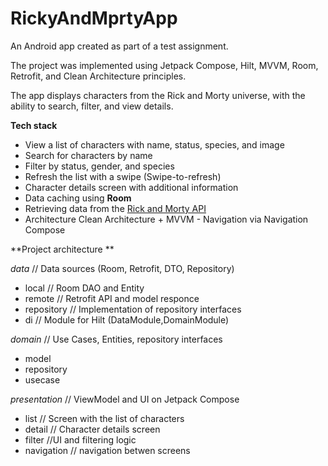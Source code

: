 # RickyAndMprtyApp

An Android app created as part of a test assignment.

The project was implemented using Jetpack Compose, Hilt, MVVM, Room, Retrofit, and Clean Architecture principles.

The app displays characters from the Rick and Morty universe, with the ability to search, filter, and view details.

**Tech stack**

- View a list of characters with name, status, species, and image
- Search for characters by name
- Filter by status, gender, and species
- Refresh the list with a swipe (Swipe-to-refresh)
- Character details screen with additional information
- Data caching using **Room**
- Retrieving data from the [Rick and Morty API](https://rickandmortyapi.com/)
- Architecture Clean Architecture + MVVM - Navigation via Navigation Compose


**Project architecture **

*data* // Data sources (Room, Retrofit, DTO, Repository)
- local // Room DAO and Entity
- remote // Retrofit API and model responce
- repository // Implementation of repository interfaces
- di // Module for Hilt (DataModule,DomainModule)

*domain* // Use Cases, Entities, repository interfaces
- model
- repository
- usecase


*presentation* // ViewModel and UI on Jetpack Compose
- list // Screen with the list of characters
- detail // Character details screen
- filter //UI and filtering logic
- navigation // navigation betwen screens

